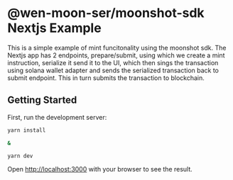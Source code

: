 # @wen-moon-ser/moonshot-sdk Nextjs Example

This is a simple example of mint funcitonality using the moonshot sdk.
The Nextjs app has 2 endpoints, prepare/submit, using which we create a mint instruction, serialize it send it to the UI, which then sings the transaction using solana wallet adapter and sends the serialized transaction back to submit endpoint. This in turn submits the transaction to blockchain.

## Getting Started

First, run the development server:

```bash
yarn install

& 

yarn dev
```

Open [http://localhost:3000](http://localhost:3000) with your browser to see the result.
